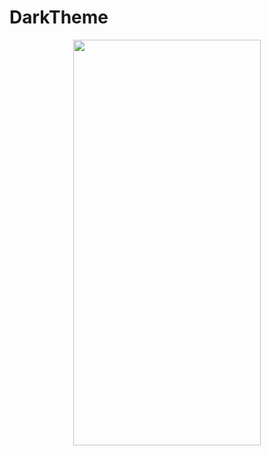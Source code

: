 # DarkTheme
<p align="center">
<img src="https://docs.google.com/uc?id=1kgd8KTlpYDUIIGCs5peBlMy9KMEnWJpX" height="649" width="300">
</p>

```dart

```
